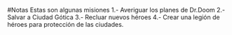 #Notas
Estas son algunas misiones
1.- Averiguar los planes de Dr.Doom
2.- Salvar a Ciudad Gótica
3.- Recluar nuevos héroes
4.- Crear una legión de héroes para protección de las ciudades.